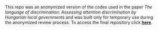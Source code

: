This repo was an anonymized version of the codes used in the paper *The language of discrimination: Assessing attention discrimination by Hungarian local governments* and was built only for temporary use during the anonymized review process. To access the final repository click [__here__](https://github.com/RC2S2/langdiscr).
